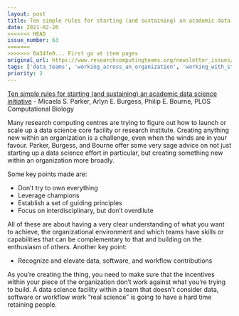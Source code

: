 ```yaml
---
layout: post
title: Ten simple rules for starting (and sustaining) an academic data science initiative - Micaela S. Parker, Arlyn E. Burgess, Philip E. Bourne, PLOS Computational Biology
date: 2021-02-26
<<<<<<< HEAD
issue_number: 63
=======
>>>>>>> 0a34fe0... First go at item pages
original_url: https://www.researchcomputingteams.org/newsletter_issues/0063
tags: ['data_teams', 'working_across_an_organization', 'working_with_stakeholders', 'working_with_decision_makers']
priority: 2
---
```


<!-- markdownlint-disable MD033 -->
<!-- markdownlint-disable MD041 -->
<!-- markdownlint-disable MD049 -->

[Ten simple rules for starting (and sustaining) an academic data science initiative](https://journals.plos.org/ploscompbiol/article?id=10.1371/journal.pcbi.1008628) - Micaela S. Parker, Arlyn E. Burgess, Philip E. Bourne, PLOS Computational Biology

Many research computing centres are trying to figure out how to launch or scale up a data science core facility or research institute.  Creating anything new within an organization is a challenge, even when the winds are in your favour.  Parker, Burgess, and Bourne offer some very sage advice on not just starting up a data science effort in particular, but creating something new within an organization more broadly.

Some key points made are:


- Don’t try to own everything
- Leverage champions
- Establish a set of guiding principles
- Focus on interdisciplinary, but don’t overdilute

All of these are about having a very clear understanding of what you want to achieve, the organizational environment and which teams have skills or capabilities that can be complementary to that and building on the enthusiasm of others.  Another key point:


- Recognize and elevate data, software, and workflow contributions

As you’re creating the thing, you need to make sure that the incentives within your piece of the organization don’t work against what you’re trying to build.  A data science facility within a team that doesn’t consider data, software or workflow work “real science” is going to have a hard time retaining people.

